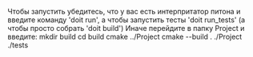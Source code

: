 Чтобы запустить убедитесь, что у вас есть интерпритатор питона и введите команду 'doit run', а чтобы запустить тесты 'doit run_tests' (а чтобы просто собрать 'doit build')
Иначе перейдите в папку Project и введите:
mkdir build
cd build
cmake ../Project
cmake --build .
./Project
./tests
